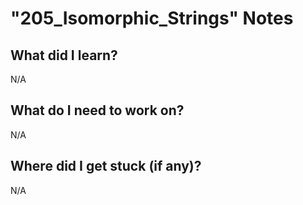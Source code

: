 # "205_Isomorphic_Strings" Notes

## What did I learn?

N/A

## What do I need to work on?

N/A

## Where did I get stuck (if any)?

N/A
